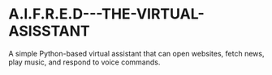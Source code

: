 # A.l.F.R.E.D---THE-VIRTUAL-ASISSTANT
A simple Python-based virtual assistant that can open websites, fetch news, play music, and respond to voice commands.
